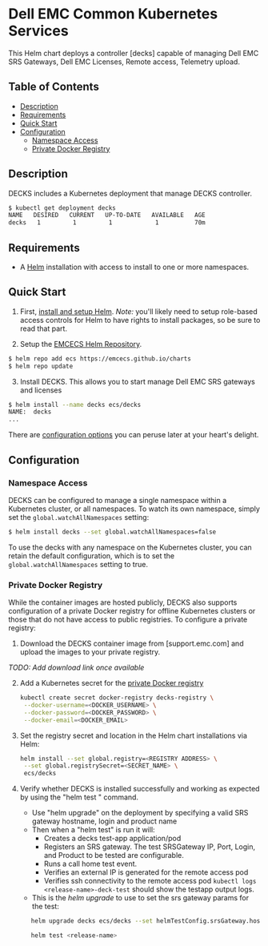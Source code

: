 # Dell EMC Common Kubernetes Services

This Helm chart deploys a controller [decks] capable of managing Dell EMC SRS Gateways, Dell EMC Licenses, Remote access, Telemetry upload.

## Table of Contents

* [Description](#description)
* [Requirements](#requirements)
* [Quick Start](#quick-start)
* [Configuration](#configuration)
  * [Namespace Access](#namespace-access)
  * [Private Docker Registry](#private-docker-registry)

## Description

DECKS includes a Kubernetes deployment that manage DECKS controller.

```bash
$ kubectl get deployment decks
NAME   DESIRED   CURRENT   UP-TO-DATE   AVAILABLE   AGE
decks   1         1         1            1          70m
```

## Requirements

* A [Helm](https://helm.sh) installation with access to install to one or more namespaces.

## Quick Start

1. First, [install and setup Helm](https://docs.helm.sh/using_helm/#quickstart).  *_Note:_* you'll likely need to setup role-based access controls for Helm to have rights to install packages, so be sure to read that part.

2. Setup the [EMCECS Helm Repository](https://github.com/EMCECS/charts).

```bash
$ helm repo add ecs https://emcecs.github.io/charts
$ helm repo update
```

3. Install DECKS. This allows you to start manage Dell EMC SRS gateways and licenses

```bash
$ helm install --name decks ecs/decks
NAME:  decks
...
```

There are [configuration options](#configuration) you can peruse later at your heart's delight.

## Configuration

### Namespace Access

DECKS can be configured to manage a single namespace within a Kubernetes cluster, or all namespaces. To watch its own namespace, simply set the `global.watchAllNamespaces` setting:

```bash
$ helm install decks --set global.watchAllNamespaces=false
```

To use the decks with any namespace on the Kubernetes cluster, you can retain the default configuration, which is to set the `global.watchAllNamespaces` setting to true.

### Private Docker Registry

While the container images are hosted publicly, DECKS also supports configuration of a private Docker registry for offline Kubernetes clusters or those that do not have access to public registries. To configure a private registry:

1. Download the DECKS container image from [support.emc.com] and upload the images to your private registry.

_*TODO: Add download link once available*_

2. Add a Kubernetes secret for the [private Docker registry](https://kubernetes.io/docs/concepts/containers/images/#specifying-imagepullsecrets-on-a-pod)

   ```bash
   kubectl create secret docker-registry decks-registry \
    --docker-username=<DOCKER_USERNAME> \
    --docker-password=<DOCKER_PASSWORD> \
    --docker-email=<DOCKER_EMAIL>
   ```

3. Set the registry secret and location in the Helm chart installations  via Helm:

   ```bash
   helm install --set global.registry=<REGISTRY ADDRESS> \
    --set global.registrySecret=<SECRET_NAME> \
    ecs/decks
   ```
4. Verify whether DECKS is installed successfully and working as expected by using the "helm test <release-name>" command.
   - Use "helm upgrade" on the deployment by specifying a valid SRS gateway hostname, login and product name
   - Then when a "helm test" is run it will: 
     - Creates a decks test-app application/pod
     - Registers an SRS gateway. The test SRSGateway IP, Port, Login, and Product   to be tested are configurable. 
     - Runs a call home test event.
     - Verifies an external IP is generated for the remote access pod
     - Verifies ssh connectivity to the remote access pod
       `kubectl logs <release-name>-deck-test` should show the testapp output logs.
   - This is the *helm upgrade* to use to set the srs gateway params for the test:
    ```bash
       helm upgrade decks ecs/decks --set helmTestConfig.srsGateway.hostname="10.11.12.13" --set helmTestConfig.srsGateway.login=testuser123@example.com:MyFavePassword --set helmTestConfig.srsGateway.product=OBJECTSCALE

       helm test <release-name>

    ```
